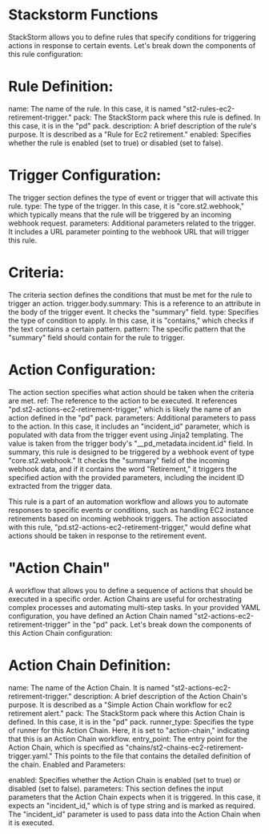 # Stackstorm Functions
StackStorm allows you to define rules that specify conditions for triggering actions in response to certain events. Let's break down the components of this rule configuration:

# Rule Definition:

name: The name of the rule. In this case, it is named "st2-rules-ec2-retirement-trigger."
pack: The StackStorm pack where this rule is defined. In this case, it is in the "pd" pack.
description: A brief description of the rule's purpose. It is described as a "Rule for Ec2 retirement."
enabled: Specifies whether the rule is enabled (set to true) or disabled (set to false).
# Trigger Configuration:

The trigger section defines the type of event or trigger that will activate this rule.
type: The type of the trigger. In this case, it is "core.st2.webhook," which typically means that the rule will be triggered by an incoming webhook request.
parameters: Additional parameters related to the trigger. It includes a URL parameter pointing to the webhook URL that will trigger this rule.
# Criteria:

The criteria section defines the conditions that must be met for the rule to trigger an action.
trigger.body.summary: This is a reference to an attribute in the body of the trigger event. It checks the "summary" field.
type: Specifies the type of condition to apply. In this case, it is "contains," which checks if the text contains a certain pattern.
pattern: The specific pattern that the "summary" field should contain for the rule to trigger.
# Action Configuration:

The action section specifies what action should be taken when the criteria are met.
ref: The reference to the action to be executed. It references "pd.st2-actions-ec2-retirement-trigger," which is likely the name of an action defined in the "pd" pack.
parameters: Additional parameters to pass to the action. In this case, it includes an "incident_id" parameter, which is populated with data from the trigger event using Jinja2 templating. The value is taken from the trigger body's "__pd_metadata.incident.id" field.
In summary, this rule is designed to be triggered by a webhook event of type "core.st2.webhook." It checks the "summary" field of the incoming webhook data, and if it contains the word "Retirement," it triggers the specified action with the provided parameters, including the incident ID extracted from the trigger data.

This rule is a part of an automation workflow and allows you to automate responses to specific events or conditions, such as handling EC2 instance retirements based on incoming webhook triggers. The action associated with this rule, "pd.st2-actions-ec2-retirement-trigger," would define what actions should be taken in response to the retirement event.

# "Action Chain" 
A workflow that allows you to define a sequence of actions that should be executed in a specific order. Action Chains are useful for orchestrating complex processes and automating multi-step tasks. In your provided YAML configuration, you have defined an Action Chain named "st2-actions-ec2-retirement-trigger" in the "pd" pack. Let's break down the components of this Action Chain configuration:

# Action Chain Definition:

name: The name of the Action Chain. It is named "st2-actions-ec2-retirement-trigger."
description: A brief description of the Action Chain's purpose. It is described as a "Simple Action Chain workflow for ec2 retirement alert."
pack: The StackStorm pack where this Action Chain is defined. In this case, it is in the "pd" pack.
runner_type: Specifies the type of runner for this Action Chain. Here, it is set to "action-chain," indicating that this is an Action Chain workflow.
entry_point: The entry point for the Action Chain, which is specified as "chains/st2-chains-ec2-retirement-trigger.yaml." This points to the file that contains the detailed definition of the chain.
Enabled and Parameters:

enabled: Specifies whether the Action Chain is enabled (set to true) or disabled (set to false).
parameters: This section defines the input parameters that the Action Chain expects when it is triggered. In this case, it expects an "incident_id," which is of type string and is marked as required. The "incident_id" parameter is used to pass data into the Action Chain when it is executed.